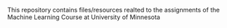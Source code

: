 This repository contains files/resources realted to the assignments of the Machine Learning Course at University of Minnesota
